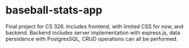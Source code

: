 # baseball-stats-app
Final project for CS 326. 
Includes frontend, with limited CSS for now, and backend. Backend includes server implementation with express.js, data persistence with PostgresSQL, CRUD operations can all be performed.
